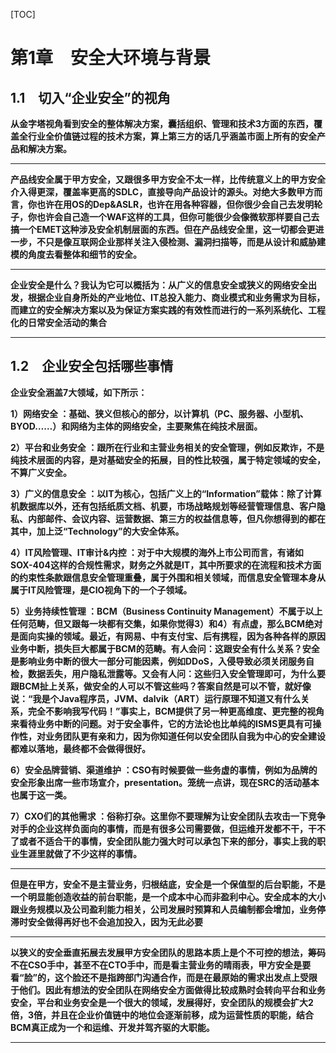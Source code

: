 [TOC]



# 第1章　安全大环境与背景

## 1.1　切入“企业安全”的视角

**从金字塔视角看到安全的整体解决方案，囊括组织、管理和技术3方面的东西，覆盖全行业全价值链过程的技术方案，算上第三方的话几乎涵盖市面上所有的安全产品和解决方案。**

------

**产品线安全属于甲方安全，又跟很多甲方安全不太一样，比传统意义上的甲方安全介入得更深，覆盖率更高的SDLC，直接导向产品设计的源头。对绝大多数甲方而言，你也许在用OS的Dep&ASLR，也许在用各种容器，但你很少会自己去发明轮子，你也许会自己造一个WAF这样的工具，但你可能很少会像微软那样要自己去搞一个EMET这种涉及安全机制层面的东西。但在产品线安全里，这一切都会更进一步，不只是像互联网企业那样关注入侵检测、漏洞扫描等，而是从设计和威胁建模的角度去看整体和细节的安全。**

------

**企业安全是什么？我认为它可以概括为：从广义的信息安全或狭义的网络安全出发，根据企业自身所处的产业地位、IT总投入能力、商业模式和业务需求为目标，而建立的安全解决方案以及为保证方案实践的有效性而进行的一系列系统化、工程化的日常安全活动的集合**

------

## 1.2　企业安全包括哪些事情

**企业安全涵盖7大领域，如下所示：**

**1）网络安全 ：基础、狭义但核心的部分，以计算机（PC、服务器、小型机、BYOD……）和网络为主体的网络安全，主要聚焦在纯技术层面。**

**2）平台和业务安全 ：跟所在行业和主营业务相关的安全管理，例如反欺诈，不是纯技术层面的内容，是对基础安全的拓展，目的性比较强，属于特定领域的安全，不算广义安全。**

**3）广义的信息安全 ：以IT为核心，包括广义上的“Information”载体：除了计算机数据库以外，还有包括纸质文档、机要，市场战略规划等经营管理信息、客户隐私、内部邮件、会议内容、运营数据、第三方的权益信息等，但凡你想得到的都在其中，加上泛“Technology”的大安全体系。**

**4）IT风险管理、IT审计&内控 ：对于中大规模的海外上市公司而言，有诸如SOX-404这样的合规性需求，财务之外就是IT，其中所要求的在流程和技术方面的约束性条款跟信息安全管理重叠，属于外围和相关领域，而信息安全管理本身从属于IT风险管理，是CIO视角下的一个子领域。**

**5）业务持续性管理 ：BCM（Business Continuity Management）不属于以上任何范畴，但又跟每一块都有交集，如果你觉得3）和4）有点虚，那么BCM绝对是面向实操的领域。最近，有网易、中有支付宝、后有携程，因为各种各样的原因业务中断，损失巨大都属于BCM的范畴。有人会问：这跟安全有什么关系？安全是影响业务中断的很大一部分可能因素，例如DDoS，入侵导致必须关闭服务自检，数据丢失，用户隐私泄露等。又会有人问：这些归入安全管理即可，为什么要跟BCM扯上关系，做安全的人可以不管这些吗？答案自然是可以不管，就好像说：“我是个Java程序员，JVM、dalvik（ART）运行原理不知道又有什么关系，完全不影响我写代码！”事实上，BCM提供了另一种更高维度、更完整的视角来看待业务中断的问题。对于安全事件，它的方法论也比单纯的ISMS更具有可操作性，对业务团队更有亲和力，因为你知道任何以安全团队自我为中心的安全建设都难以落地，最终都不会做得很好。**

**6）安全品牌营销、渠道维护 ：CSO有时候要做一些务虚的事情，例如为品牌的安全形象出席一些市场宣介，presentation。笼统一点讲，现在SRC的活动基本也属于这一类。**

**7）CXO们的其他需求 ：俗称打杂。这里你不要理解为让安全团队去攻击一下竞争对手的企业这样负面向的事情，而是有很多公司需要做，但运维开发都不干，干不了或者不适合干的事情，安全团队能力强大时可以承包下来的部分，事实上我的职业生涯里就做了不少这样的事情。**

------

**但是在甲方，安全不是主营业务，归根结底，安全是一个保值型的后台职能，不是一个明显能创造收益的前台职能，是一个成本中心而非盈利中心。安全成本的大小跟业务规模以及公司盈利能力相关，公司发展时预算和人员编制都会增加，业务停滞时安全做得再好也不会追加投入，因为无此必要**

------

**以狭义的安全垂直拓展去发展甲方安全团队的思路本质上是个不可控的想法，筹码不在CSO手中，甚至不在CTO手中，而是看主营业务的晴雨表，甲方安全是要看“脸”的，这个脸还不是指跨部门沟通合作，而是在最原始的需求出发点上受限于他们。因此有想法的安全团队在网络安全方面做得比较成熟时会转向平台和业务安全，平台和业务安全是一个很大的领域，发展得好，安全团队的规模会扩大2倍，3倍，并且在企业价值链中的地位会逐渐前移，成为运营性质的职能，结合BCM真正成为一个和运维、开发并驾齐驱的大职能。**

------

